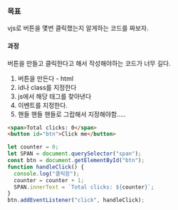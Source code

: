 ### 목표

vjs로 버튼을 몇번 클릭했는지 알게하는 코드를 짜보자.

#### 과정

버튼을 만들고 클릭한다고 해서 작성해야하는 코드가 너무 길다.

1. 버튼을 만든다 - html
2. id나 class를 지정한다
3. js에서 해당 태그를 찾아낸다
4. 이벤트를 지정한다.
5. 핸들 핸들 핸들로 그랍해서 지정해야함.....

```html
<span>Total clicks: 0</span>
<button id="btn">Click me</button>
```

```javascript
let counter = 0;
let SPAN = document.querySelector("span");
const btn = document.getElementById("btn");
function handleClick() {
  console.log("클릭함");
  counter = counter + 1;
  SPAN.innerText = `Total clicks: ${counter}`;
}
btn.addEventListener("click", handleClick);
```
